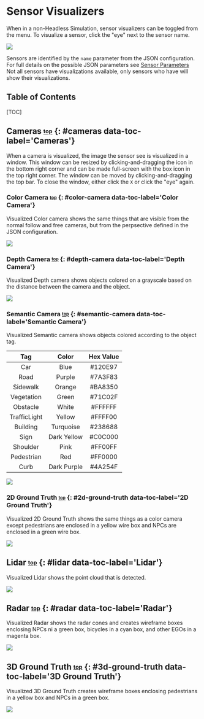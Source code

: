 # <a name="top"></a>Sensor Visualizers
When in a non-Headless Simulation, sensor visualizers can be toggled from the menu. To visualize a sensor, click the "eye" next to the sensor name.

[![](images/visualizer-menu.png)](images/full_size_images/visualizer-menu.png)

Sensors are identified by the `name` parameter from the JSON configuration. 
For full details on the possible JSON parameters see [Sensor Parameters](sensor-json-options.md)
Not all sensors have visualizations available, only sensors who have will show their visualizations.

<h2>Table of Contents</h2>
[TOC]


## Cameras <sub><sup>[top](#top)</sup></sub> {: #cameras data-toc-label='Cameras'}
When a camera is visualized, the image the sensor see is visualized in a window. 
This window can be resized by clicking-and-dragging the icon in the bottom right corner and can be made full-screen with the box icon in the top right corner. 
The window can be moved by clicking-and-dragging the top bar. To close the window, either click the `X` or click the "eye" again.

### Color Camera <sub><sup>[top](#top)</sup></sub> {: #color-camera data-toc-label='Color Camera'}
Visualized Color camera shows the same things that are visible from the normal follow and free cameras, but from the perpsective defined in the JSON configuration.

[![](images/color-camera-visualized.png)](images/full_size_images/color-camera-visualized.png)

### Depth Camera <sub><sup>[top](#top)</sup></sub> {: #depth-camera data-toc-label='Depth Camera'}
Visualized Depth camera shows objects colored on a grayscale based on the distance between the camera and the object.

[![](images/depth-camera-visualized.png)](images/full_size_images/depth-camera-visualized.png)

### Semantic Camera <sub><sup>[top](#top)</sup></sub> {: #semantic-camera data-toc-label='Semantic Camera'}
Visualized Semantic camera shows objects colored according to the object tag.

|Tag|Color|Hex Value|
|:-:|:-:|:-:|
|Car|Blue|#120E97|
|Road|Purple|#7A3F83|
|Sidewalk|Orange|#BA8350|
|Vegetation|Green|#71C02F|
|Obstacle|White|#FFFFFF|
|TrafficLight|Yellow|#FFFF00|
|Building|Turquoise|#238688|
|Sign|Dark Yellow|#C0C000|
|Shoulder|Pink|#FF00FF|
|Pedestrian|Red|#FF0000|
|Curb|Dark Purple|#4A254F|

[![](images/semantic-visualized.png)](images/full_size_images/semantic-visualized.png)

### 2D Ground Truth <sub><sup>[top](#top)</sup></sub> {: #2d-ground-truth data-toc-label='2D Ground Truth'}
Visualized 2D Ground Truth shows the same things as a color camera except pedestrians are enclosed in a yellow wire box and NPCs are enclosed in a green wire box.

[![](images/2d-ground-truth-visualized.png)](images/full_size_images/2d-ground-truth-visualized.png)

## Lidar <sub><sup>[top](#top)</sup></sub> {: #lidar data-toc-label='Lidar'}
Visualized Lidar shows the point cloud that is detected.

[![](images/lidar-visualized.png)](images/full_size_images/lidar-visualized.png)

## Radar <sub><sup>[top](#top)</sup></sub> {: #radar data-toc-label='Radar'}
Visualized Radar shows the radar cones and creates wireframe boxes enclosing NPCs ni a green box, bicycles in a cyan box, and other EGOs in a magenta box.

[![](images/radar-visualized.png)](images/full_size_images/radar-visualized.png)

## 3D Ground Truth <sub><sup>[top](#top)</sup></sub> {: #3d-ground-truth data-toc-label='3D Ground Truth'}
Visualized 3D Ground Truth creates wireframe boxes enclosing pedestrians in a yellow box and NPCs in a green box.

[![](images/visualizer-menu.png)](images/full_size_images/visualizer-menu.png)
